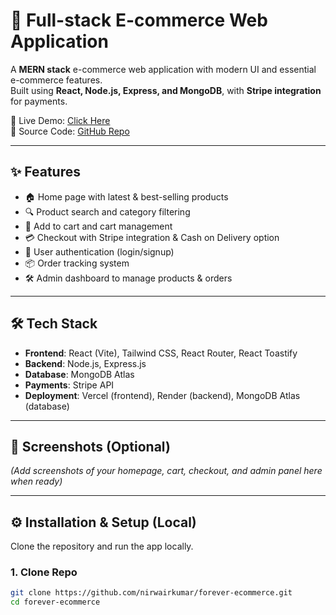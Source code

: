 # 🛒 Full-stack E-commerce Web Application

A **MERN stack** e-commerce web application with modern UI and essential e-commerce features.  
Built using **React, Node.js, Express, and MongoDB**, with **Stripe integration** for payments.  

🚀 Live Demo: [Click Here](https://forever-ecommerce.vercel.app)  
📂 Source Code: [GitHub Repo](https://github.com/nirwairkumar/forever-ecommerce)

---

## ✨ Features
- 🏠 Home page with latest & best-selling products  
- 🔍 Product search and category filtering  
- 🛒 Add to cart and cart management  
- 💳 Checkout with Stripe integration & Cash on Delivery option  
- 👤 User authentication (login/signup)  
- 📦 Order tracking system  
- 🛠️ Admin dashboard to manage products & orders  

---

## 🛠️ Tech Stack
- **Frontend**: React (Vite), Tailwind CSS, React Router, React Toastify  
- **Backend**: Node.js, Express.js  
- **Database**: MongoDB Atlas  
- **Payments**: Stripe API  
- **Deployment**: Vercel (frontend), Render (backend), MongoDB Atlas (database)  

---

## 📸 Screenshots (Optional)
*(Add screenshots of your homepage, cart, checkout, and admin panel here when ready)*

---

## ⚙️ Installation & Setup (Local)
Clone the repository and run the app locally.

### 1. Clone Repo
```bash
git clone https://github.com/nirwairkumar/forever-ecommerce.git
cd forever-ecommerce
